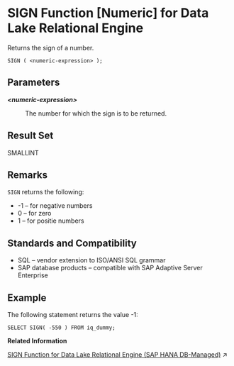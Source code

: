 <!-- loioa57ed58c84f21015bb5e803787dd27eb -->

# SIGN Function \[Numeric\] for Data Lake Relational Engine

Returns the sign of a number.



```
SIGN ( <numeric-expression> );
```



<a name="loioa57ed58c84f21015bb5e803787dd27eb__SIGN_parm1"/>

## Parameters


<dl>
<dt><b>

*<numeric-expression\>*

</b></dt>
<dd>

The number for which the sign is to be returned.



</dd>
</dl>



<a name="loioa57ed58c84f21015bb5e803787dd27eb__SIGN_returns1"/>

## Result Set

SMALLINT



<a name="loioa57ed58c84f21015bb5e803787dd27eb__SIGN_remarks1"/>

## Remarks

`SIGN` returns the following:

-   \-1 – for negative numbers
-   0 – for zero
-   1 – for positie numbers



<a name="loioa57ed58c84f21015bb5e803787dd27eb__SIGN_standards1"/>

## Standards and Compatibility

-   SQL – vendor extension to ISO/ANSI SQL grammar
-   SAP database products – compatible with SAP Adaptive Server Enterprise



<a name="loioa57ed58c84f21015bb5e803787dd27eb__SIGN_example1"/>

## Example

The following statement returns the value -1:

```
SELECT SIGN( -550 ) FROM iq_dummy;
```

**Related Information**  


[SIGN Function for Data Lake Relational Engine (SAP HANA DB-Managed)](https://help.sap.com/viewer/a898e08b84f21015969fa437e89860c8/2024_1_QRC/en-US/39dc72ab4eeb4d198cc7f4c051fa4b0d.html "Returns the sign of a number.") :arrow_upper_right:

